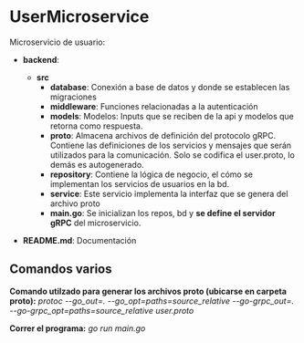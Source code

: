 # UserMicroservice
Microservicio de usuario:

- **backend**: 
  - **src**
    - **database**: Conexión a base de datos y donde se establecen las migraciones
    - **middleware**: Funciones relacionadas a la autenticación
    - **models**: Modelos: Inputs que se reciben de la api y modelos que retorna como respuesta.
    - **proto**: Almacena archivos de definición del protocolo gRPC. Contiene las definiciones de los servicios y mensajes que serán utilizados para la comunicación. Solo se codifica el user.proto, lo demás es autogenerado.
    - **repository**: Contiene la lógica de negocio, el cómo se implementan los servicios de usuarios en la bd.
    - **service**: Este servicio implementa la interfaz que se genera del archivo proto
    - **main.go**: Se inicializan los repos, bd y **se define el servidor gRPC** del microservicio.

- **README.md**: Documentación

## Comandos varios

**Comando utilzado para generar los archivos proto (ubicarse en carpeta proto):**
*protoc --go_out=. --go_opt=paths=source_relative --go-grpc_out=. --go-grpc_opt=paths=source_relative user.proto*

**Correr el programa:**
*go run main.go*
